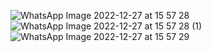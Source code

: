 ![WhatsApp Image 2022-12-27 at 15 57 28](https://user-images.githubusercontent.com/61665120/209677341-7c44b8fd-5cd4-40c6-8839-453eeeff5d3a.jpeg)
![WhatsApp Image 2022-12-27 at 15 57 28 (1)](https://user-images.githubusercontent.com/61665120/209677335-34e442f1-6d69-4efd-9e4b-6e8d55663c0f.jpeg)
![WhatsApp Image 2022-12-27 at 15 57 29](https://user-images.githubusercontent.com/61665120/209677346-53738d8f-af69-46a8-a628-17838c0d9fc0.jpeg)
